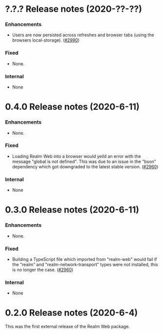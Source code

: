 ?.?.? Release notes (2020-??-??)
=============================================================

### Enhancements
* Users are now persisted across refreshes and browser tabs (using the browsers local-storage). ([#2990](https://github.com/realm/realm-js/pull/2990))

### Fixed
* None.

### Internal
* None

0.4.0 Release notes (2020-6-11)
=============================================================

### Enhancements
* None.

### Fixed
* Loading Realm Web into a browser would yeild an error with the message "global is not defined". This was due to an issue in the "bson" dependency which got downgraded to the latest stable version. ([#2960](https://github.com/realm/realm-js/pull/2960))

### Internal
* None

0.3.0 Release notes (2020-6-11)
=============================================================

### Enhancements
* None.

### Fixed
* Building a TypeScript file which imported from "realm-web" would fail if the "realm" and "realm-network-transport" types were not installed, this is no longer the case. ([#2960](https://github.com/realm/realm-js/pull/2960))

### Internal
* None

0.2.0 Release notes (2020-6-4)
=============================================================

This was the first external release of the Realm Web package.
